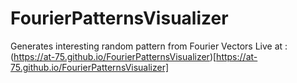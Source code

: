 # FourierPatternsVisualizer
Generates interesting random pattern from Fourier Vectors
Live at : (https://at-75.github.io/FourierPatternsVisualizer)[https://at-75.github.io/FourierPatternsVisualizer]
